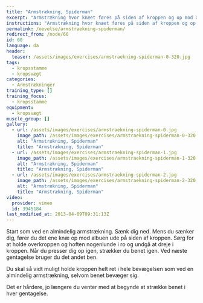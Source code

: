 ```yaml
---
title: "Armstrækning, Spiderman"
excerpt: "Armstrækning hvor knæet føres på siden af kroppen og op mod albuen, mens du sænker dig ned mod gulvet, og hvor benet strækkes mens du går op. Skift."
instructions: "Armstrækning hvor knæet føres på siden af kroppen og op mod albuen, mens du sænker dig ned mod gulvet, og hvor benet strækkes mens du går op. Skift."
permalink: /oevelse/armstraekning-spiderman/
redirect_from: /node/60
id: 60
language: da
header:
  teaser: /assets/images/exercises/armstraekning-spiderman-0-320.jpg
tags:
  - kropsstamme
  - kropsvægt
categories:
  - Armstrækninger
training_type: []
training_focus:
  - kropsstamme
equipment:
  - kropsvægt
muscle_group: []
gallery:
  - url: /assets/images/exercises/armstraekning-spiderman-0.jpg
    image_path: /assets/images/exercises/armstraekning-spiderman-0-320.jpg
    alt: "Armstrækning, Spiderman"
    title: "Armstrækning, Spiderman"
  - url: /assets/images/exercises/armstraekning-spiderman-1.jpg
    image_path: /assets/images/exercises/armstraekning-spiderman-1-320.jpg
    alt: "Armstrækning, Spiderman"
    title: "Armstrækning, Spiderman"
  - url: /assets/images/exercises/armstraekning-spiderman-2.jpg
    image_path: /assets/images/exercises/armstraekning-spiderman-2-320.jpg
    alt: "Armstrækning, Spiderman"
    title: "Armstrækning, Spiderman"
video:
  provider: vimeo
  id: 3945184
last_modified_at: 2013-04-09T09:31:13Z
---
```


Start som ved en almindelig armstrækning. Sænk dig ned. Mens du sænker dig, fører du det ene knæ op mod albuen ude på siden af kroppen. Sørg for at holde overkroppen og hoften nogenlunde i ro og undgå at dreje i kroppen. Når du presser dig op igen, strækker du benet igen. Ved næste gentagelse bruger du det andet ben.

Du skal så vidt muligt holde kroppen helt ret i hele bevægelsen som ved en almindelig armstrækning, selvom benet bevæger sig.

Det er hårdere, jo længere du venter med at begynde at strække benet i hver gentagelse.
